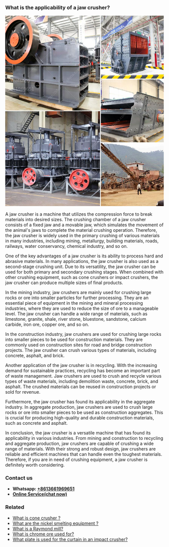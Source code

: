 <h3>What is the applicability of a jaw crusher?</h3><img src='1701743404.jpg' alt=''><p>A jaw crusher is a machine that utilizes the compression force to break materials into desired sizes. The crushing chamber of a jaw crusher consists of a fixed jaw and a movable jaw, which simulates the movement of the animal's jaws to complete the material crushing operation. Therefore, the jaw crusher is widely used in the primary crushing of various materials in many industries, including mining, metallurgy, building materials, roads, railways, water conservancy, chemical industry, and so on.</p><p>One of the key advantages of a jaw crusher is its ability to process hard and abrasive materials. In many applications, the jaw crusher is also used as a second-stage crushing unit. Due to its versatility, the jaw crusher can be used for both primary and secondary crushing stages. When combined with other crushing equipment, such as cone crushers or impact crushers, the jaw crusher can produce multiple sizes of final products.</p><p>In the mining industry, jaw crushers are mainly used for crushing large rocks or ore into smaller particles for further processing. They are an essential piece of equipment in the mining and mineral processing industries, where they are used to reduce the size of ore to a manageable level. The jaw crusher can handle a wide range of materials, such as limestone, granite, shale, river stone, bluestone, sandstone, calcium carbide, iron ore, copper ore, and so on.</p><p>In the construction industry, jaw crushers are used for crushing large rocks into smaller pieces to be used for construction materials. They are commonly used on construction sites for road and bridge construction projects. The jaw crusher can crush various types of materials, including concrete, asphalt, and brick.</p><p>Another application of the jaw crusher is in recycling. With the increasing demand for sustainable practices, recycling has become an important part of waste management. Jaw crushers are used to crush and recycle various types of waste materials, including demolition waste, concrete, brick, and asphalt. The crushed materials can be reused in construction projects or sold for revenue.</p><p>Furthermore, the jaw crusher has found its applicability in the aggregate industry. In aggregate production, jaw crushers are used to crush large rocks or ore into smaller pieces to be used as construction aggregates. This is crucial for producing high-quality and durable construction materials, such as concrete and asphalt.</p><p>In conclusion, the jaw crusher is a versatile machine that has found its applicability in various industries. From mining and construction to recycling and aggregate production, jaw crushers are capable of crushing a wide range of materials. With their strong and robust design, jaw crushers are reliable and efficient machines that can handle even the toughest materials. Therefore, if you are in need of crushing equipment, a jaw crusher is definitely worth considering.</p><h3>Contact us</h3><ul><li><strong>Whatsapp:&nbsp;<a href="https://wa.me/8613661969651">+8613661969651</a></strong></li><li><a href="https://swt.shibang-china.com/?git&amp;zhl&amp;What is the applicability of a jaw crusher"><strong>Online Service(chat now)</strong></a></li></ul><h3>Related</h3><ul><li><a href='What is cone crusher .md'>What is cone crusher ?</a></li><li><a href='What are the nickel smelting equipment .md'>What are the nickel smelting equipment ?</a></li><li><a href='What is a Raymond mill.md'>What is a Raymond mill?</a></li><li><a href='What is chrome ore used for.md'>What is chrome ore used for?</a></li><li><a href='What plate is used for the curtain in an impact crusher.md'>What plate is used for the curtain in an impact crusher?</a></li></ul>